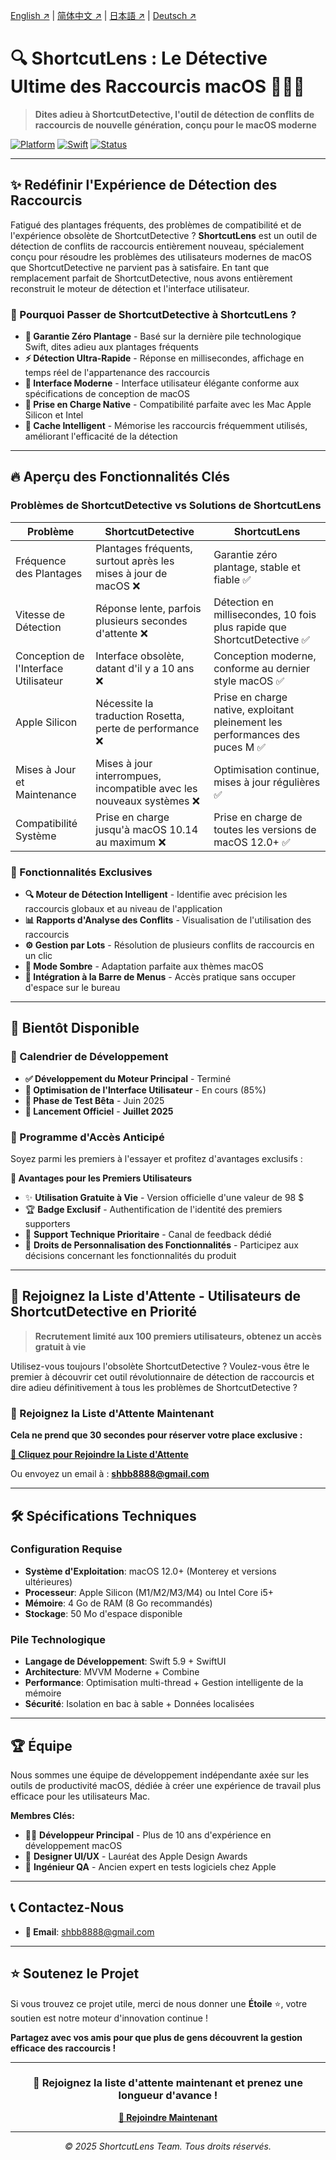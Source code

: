 <!-- Language Switcher -->

[English ↗](README.md) | [简体中文 ↗](README_zh-CN.md) | [日本語 ↗](README_ja.md) | [Deutsch ↗](README_de.md)


# 🔍 ShortcutLens : Le Détective Ultime des Raccourcis macOS 🕵️‍♂️✨

> **Dites adieu à ShortcutDetective, l'outil de détection de conflits de raccourcis de nouvelle génération, conçu pour le macOS moderne**

[![Platform](https://img.shields.io/badge/Platform-macOS-green.svg)](https://developer.apple.com/macos/)
[![Swift](https://img.shields.io/badge/Swift-5.9-orange.svg)](https://swift.org/)
[![Status](https://img.shields.io/badge/Status-Coming%20Soon-brightgreen.svg)](#)

---

## ✨ Redéfinir l'Expérience de Détection des Raccourcis

Fatigué des plantages fréquents, des problèmes de compatibilité et de l'expérience obsolète de ShortcutDetective ? **ShortcutLens** est un outil de détection de conflits de raccourcis entièrement nouveau, spécialement conçu pour résoudre les problèmes des utilisateurs modernes de macOS que ShortcutDetective ne parvient pas à satisfaire. En tant que remplacement parfait de ShortcutDetective, nous avons entièrement reconstruit le moteur de détection et l'interface utilisateur.

### 🎯 Pourquoi Passer de ShortcutDetective à ShortcutLens ?

- **🚀 Garantie Zéro Plantage** - Basé sur la dernière pile technologique Swift, dites adieu aux plantages fréquents
- **⚡ Détection Ultra-Rapide** - Réponse en millisecondes, affichage en temps réel de l'appartenance des raccourcis
- **🎨 Interface Moderne** - Interface utilisateur élégante conforme aux spécifications de conception de macOS
- **🍎 Prise en Charge Native** - Compatibilité parfaite avec les Mac Apple Silicon et Intel
- **🔄 Cache Intelligent** - Mémorise les raccourcis fréquemment utilisés, améliorant l'efficacité de la détection

---

## 🔥 Aperçu des Fonctionnalités Clés

### Problèmes de ShortcutDetective vs Solutions de ShortcutLens

| Problème | ShortcutDetective | ShortcutLens |
|------|------------------|----------------------|
| Fréquence des Plantages | Plantages fréquents, surtout après les mises à jour de macOS ❌ | Garantie zéro plantage, stable et fiable ✅ |
| Vitesse de Détection | Réponse lente, parfois plusieurs secondes d'attente ❌ | Détection en millisecondes, 10 fois plus rapide que ShortcutDetective ✅ |
| Conception de l'Interface Utilisateur | Interface obsolète, datant d'il y a 10 ans ❌ | Conception moderne, conforme au dernier style macOS ✅ |
| Apple Silicon | Nécessite la traduction Rosetta, perte de performance ❌ | Prise en charge native, exploitant pleinement les performances des puces M ✅ |
| Mises à Jour et Maintenance | Mises à jour interrompues, incompatible avec les nouveaux systèmes ❌ | Optimisation continue, mises à jour régulières ✅ |
| Compatibilité Système | Prise en charge jusqu'à macOS 10.14 au maximum ❌ | Prise en charge de toutes les versions de macOS 12.0+ ✅ |

### 🎁 Fonctionnalités Exclusives

- **🔍 Moteur de Détection Intelligent** - Identifie avec précision les raccourcis globaux et au niveau de l'application
- **📊 Rapports d'Analyse des Conflits** - Visualisation de l'utilisation des raccourcis
- **⚙️ Gestion par Lots** - Résolution de plusieurs conflits de raccourcis en un clic
- **🌙 Mode Sombre** - Adaptation parfaite aux thèmes macOS
- **📱 Intégration à la Barre de Menus** - Accès pratique sans occuper d'espace sur le bureau

---

## 🚀 Bientôt Disponible

### 📅 Calendrier de Développement

- **✅ Développement du Moteur Principal** - Terminé
- **🔄 Optimisation de l'Interface Utilisateur** - En cours (85%)
- **🧪 Phase de Test Bêta** - Juin 2025
- **🎉 Lancement Officiel** - **Juillet 2025**

### 💫 Programme d'Accès Anticipé

Soyez parmi les premiers à l'essayer et profitez d'avantages exclusifs :

**🎁 Avantages pour les Premiers Utilisateurs**
- ✨ **Utilisation Gratuite à Vie** - Version officielle d'une valeur de 98 $
- 🏆 **Badge Exclusif** - Authentification de l'identité des premiers supporters
- 📧 **Support Technique Prioritaire** - Canal de feedback dédié
- 🎯 **Droits de Personnalisation des Fonctionnalités** - Participez aux décisions concernant les fonctionnalités du produit

---

## 💌 Rejoignez la Liste d'Attente - Utilisateurs de ShortcutDetective en Priorité

> **Recrutement limité aux 100 premiers utilisateurs, obtenez un accès gratuit à vie**

Utilisez-vous toujours l'obsolète ShortcutDetective ? Voulez-vous être le premier à découvrir cet outil révolutionnaire de détection de raccourcis et dire adieu définitivement à tous les problèmes de ShortcutDetective ?

### 📧 Rejoignez la Liste d'Attente Maintenant

**Cela ne prend que 30 secondes pour réserver votre place exclusive :**

**[📝 Cliquez pour Rejoindre la Liste d'Attente](mailto:shbb8888@gmail.com?subject=Demande%20d'inscription%20à%20la%20liste%20d'attente%20de%20ShortcutLens&body=Nom%20:%0D%0AEmail%20:%0D%0AProfession%20:%0D%0ACas%20d'utilisation%20:%0D%0AFonctionnalités%20attendues%20:)**

Ou envoyez un email à : **shbb8888@gmail.com**

---

## 🛠 Spécifications Techniques

### Configuration Requise
- **Système d'Exploitation**: macOS 12.0+ (Monterey et versions ultérieures)
- **Processeur**: Apple Silicon (M1/M2/M3/M4) ou Intel Core i5+
- **Mémoire**: 4 Go de RAM (8 Go recommandés)
- **Stockage**: 50 Mo d'espace disponible

### Pile Technologique
- **Langage de Développement**: Swift 5.9 + SwiftUI
- **Architecture**: MVVM Moderne + Combine
- **Performance**: Optimisation multi-thread + Gestion intelligente de la mémoire
- **Sécurité**: Isolation en bac à sable + Données localisées

---

## 🏆 Équipe

Nous sommes une équipe de développement indépendante axée sur les outils de productivité macOS, dédiée à créer une expérience de travail plus efficace pour les utilisateurs Mac.

**Membres Clés:**
- 🧑‍💻 **Développeur Principal** - Plus de 10 ans d'expérience en développement macOS
- 🎨 **Designer UI/UX** - Lauréat des Apple Design Awards
- 🔬 **Ingénieur QA** - Ancien expert en tests logiciels chez Apple

---

## 📞 Contactez-Nous

- **📧 Email**: shbb8888@gmail.com

---

## ⭐ Soutenez le Projet

Si vous trouvez ce projet utile, merci de nous donner une **Étoile** ⭐, votre soutien est notre moteur d'innovation continue !

**Partagez avec vos amis pour que plus de gens découvrent la gestion efficace des raccourcis !**

---

<div align="center">

### 🎯 Rejoignez la liste d'attente maintenant et prenez une longueur d'avance !

**[📝 Rejoindre Maintenant](mailto:shbb8888@gmail.com?subject=Demande%20d'inscription%20à%20la%20liste%20d'attente%20de%20ShortcutLens)**

---

*© 2025 ShortcutLens Team. Tous droits réservés.*

</div>
